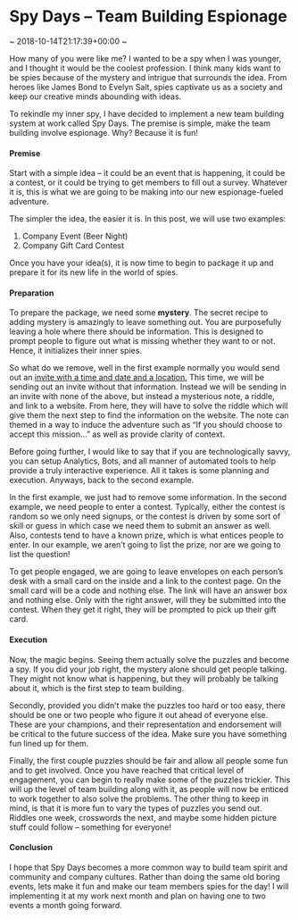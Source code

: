 # Spy Days &#8211; Team Building Espionage
~ 2018-10-14T21:17:39+00:00 ~

How many of you were like me? I wanted to be a spy when I was younger, and I thought it would be the coolest profession. I think many kids want to be spies because of the mystery and intrigue that surrounds the idea. From heroes like James Bond to Evelyn Salt, spies captivate us as a society and keep our creative minds abounding with ideas.

To rekindle my inner spy, I have decided to implement a new team building system at work called Spy Days. The premise is simple, make the team building involve espionage. Why? Because it is fun!

#### Premise

Start with a simple idea – it could be an event that is happening, it could be a contest, or it could be trying to get members to fill out a survey. Whatever it is, this is what we are going to be making into our new espionage-fueled adventure.

The simpler the idea, the easier it is. In this post, we will use two examples:

1. Company Event (Beer Night)
2. Company Gift Card Contest

Once you have your idea(s), it is now time to begin to package it up and prepare it for its new life in the world of spies.

#### Preparation

To prepare the package, we need some **mystery**. The secret recipe to adding mystery is amazingly to leave something out. You are purposefully leaving a hole where there should be information. This is designed to prompt people to figure out what is missing whether they want to or not. Hence, it initializes their inner spies.

So what do we remove, well in the first example normally you would send out an <span style="text-decoration: underline;">invite with a time and date and a location.</span> This time, we will be sending out an invite without that information. Instead we will be sending in an invite with none of the above, but instead a mysterious note, a riddle, and link to a website. From here, they will have to solve the riddle which will give them the next step to find the information on the website. The note can themed in a way to induce the adventure such as “If you should choose to accept this mission…” as well as provide clarity of context.

Before going further, I would like to say that if you are technologically savvy, you can setup Analytics, Bots, and all manner of automated tools to help provide a truly interactive experience. All it takes is some planning and execution. Anyways, back to the second example.

In the first example, we just had to remove some information. In the second example, we need people to enter a contest. Typically, either the contest is random so we only need signups, or the contest is driven by some sort of skill or guess in which case we need them to submit an answer as well. Also, contests tend to have a known prize, which is what entices people to enter. In our example, we aren’t going to list the prize, nor are we going to list the question!

To get people engaged, we are going to leave envelopes on each person’s desk with a small card on the inside and a link to the contest page. On the small card will be a code and nothing else. The link will have an answer box and nothing else. Only with the right answer, will they be submitted into the contest. When they get it right, they will be prompted to pick up their gift card.

#### Execution

Now, the magic begins. Seeing them actually solve the puzzles and become a spy. If you did your job right, the mystery alone should get people talking. They might not know what is happening, but they will probably be talking about it, which is the first step to team building.

Secondly, provided you didn’t make the puzzles too hard or too easy, there should be one or two people who figure it out ahead of everyone else. These are your champions, and their representation and endorsement will be critical to the future success of the idea. Make sure you have something fun lined up for them.

Finally, the first couple puzzles should be fair and allow all people some fun and to get involved. Once you have reached that critical level of engagement, you can begin to really make some of the puzzles trickier. This will up the level of team building along with it, as people will now be enticed to work together to also solve the problems. The other thing to keep in mind, is that it is more fun to vary the types of puzzles you send out. Riddles one week, crosswords the next, and maybe some hidden picture stuff could follow – something for everyone!

#### Conclusion

I hope that Spy Days becomes a more common way to build team spirit and community and company cultures. Rather than doing the same old boring events, lets make it fun and make our team members spies for the day! I will implementing it at my work next month and plan on having one to two events a month going forward.